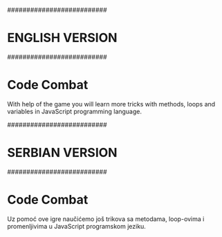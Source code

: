##########################
#     ENGLISH VERSION    #
##########################

# Code Combat

With help of the game you will learn more tricks with methods, loops and variables in JavaScript programming language.



##########################
#     SERBIAN VERSION    #
##########################

# Code Combat


Uz pomoć ove igre naučićemo još trikova sa metodama, loop-ovima i promenljivima u JavaScript programskom jeziku.
